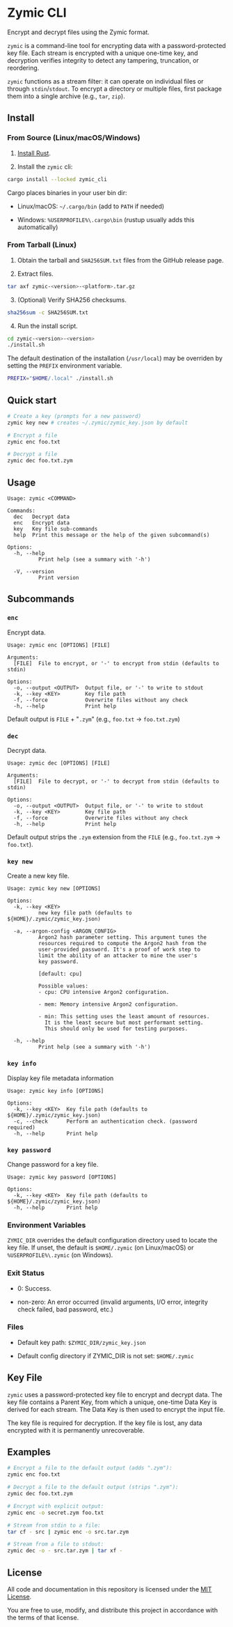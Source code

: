 # Zymic CLI

Encrypt and decrypt files using the Zymic format.

`zymic` is a command-line tool for encrypting data with a
password-protected key file. Each stream is encrypted with a unique
one-time key, and decryption verifies integrity to detect any
tampering, truncation, or reordering.

`zymic` functions as a stream filter: it can operate on individual
files or through `stdin`/`stdout`. To encrypt a directory or multiple
files, first package them into a single archive (e.g., `tar`, `zip`).

## Install

### From Source (Linux/macOS/Windows)

1. [Install Rust](https://www.rust-lang.org/learn/get-started).

2. Install the `zymic` cli:
```bash
cargo install --locked zymic_cli
```

Cargo places binaries in your user bin dir:

* Linux/macOS: `~/.cargo/bin` (add to `PATH` if needed)

* Windows: `%USERPROFILE%\.cargo\bin` (rustup usually adds this
  automatically)

### From Tarball (Linux)

1. Obtain the tarball and `SHA256SUM.txt` files from the GitHub
   release page.

2. Extract files.
```bash
tar axf zymic-<version>-<platform>.tar.gz
```

3. (Optional) Verify SHA256 checksums.
```bash
sha256sum -c SHA256SUM.txt
```

4. Run the install script.
```bash
cd zymic-<version>-<version>
./install.sh
```

The default destination of the installation (`/usr/local`) may be
overriden by setting the `PREFIX` environment variable.
```bash
PREFIX="$HOME/.local" ./install.sh
```

## Quick start

```bash
# Create a key (prompts for a new password)
zymic key new # creates ~/.zymic/zymic_key.json by default

# Encrypt a file
zymic enc foo.txt

# Decrypt a file
zymic dec foo.txt.zym
```
## Usage

```
Usage: zymic <COMMAND>

Commands:
  dec   Decrypt data
  enc   Encrypt data
  key   Key file sub-commands
  help  Print this message or the help of the given subcommand(s)

Options:
  -h, --help
          Print help (see a summary with '-h')

  -V, --version
          Print version
```

## Subcommands

### `enc`

Encrypt data.

```
Usage: zymic enc [OPTIONS] [FILE]

Arguments:
  [FILE]  File to encrypt, or '-' to encrypt from stdin (defaults to stdin)

Options:
  -o, --output <OUTPUT>  Output file, or '-' to write to stdout
  -k, --key <KEY>        Key file path
  -f, --force            Overwrite files without any check
  -h, --help             Print help
```

Default output is `FILE` + "`.zym`" (e.g., `foo.txt` → `foo.txt.zym`)

### `dec`

Decrypt data.

```
Usage: zymic dec [OPTIONS] [FILE]

Arguments:
  [FILE]  File to decrypt, or '-' to decrypt from stdin (defaults to stdin)

Options:
  -o, --output <OUTPUT>  Output file, or '-' to write to stdout
  -k, --key <KEY>        Key file path
  -f, --force            Overwrite files without any check
  -h, --help             Print help

```

Default output strips the `.zym` extension from the `FILE` (e.g.,
`foo.txt.zym` → `foo.txt`).

### `key new`

Create a new key file.

```
Usage: zymic key new [OPTIONS]

Options:
  -k, --key <KEY>
          new key file path (defaults to ${HOME}/.zymic/zymic_key.json)

  -a, --argon-config <ARGON_CONFIG>
          Argon2 hash parameter setting. This argument tunes the
          resources required to compute the Argon2 hash from the
          user-provided password. It's a proof of work step to
          limit the ability of an attacker to mine the user's
          key password.

          [default: cpu]

          Possible values:
          - cpu: CPU intensive Argon2 configuration.

          - mem: Memory intensive Argon2 configuration.

          - min: This setting uses the least amount of resources.
            It is the least secure but most performant setting.
            This should only be used for testing purposes.

  -h, --help
          Print help (see a summary with '-h')
```

### `key info`

Display key file metadata information

```
Usage: zymic key info [OPTIONS]

Options:
  -k, --key <KEY>  Key file path (defaults to ${HOME}/.zymic/zymic_key.json)
  -c, --check      Perform an authentication check. (password required)
  -h, --help       Print help
```

### `key password`

Change password for a key file.

```
Usage: zymic key password [OPTIONS]

Options:
  -k, --key <KEY>  Key file path (defaults to ${HOME}/.zymic/zymic_key.json)
  -h, --help       Print help
```

### Environment Variables

`ZYMIC_DIR` overrides the default configuration directory used to
locate the key file. If unset, the default is `$HOME/.zymic` (on
Linux/macOS) or `%USERPROFILE%\.zymic` (on Windows).

### Exit Status

* 0: Success.

* non-zero: An error occurred (invalid arguments, I/O error, integrity
  check failed, bad password, etc.)

### Files

* Default key path: `$ZYMIC_DIR/zymic_key.json`

* Default config directory if ZYMIC_DIR is not set: `$HOME/.zymic`

## Key File

`zymic` uses a password-protected key file to encrypt and decrypt
data. The key file contains a Parent Key, from which a unique,
one-time Data Key is derived for each stream.  The Data Key is then
used to encrypt the input file.

The key file is required for decryption.  If the key file is lost, any
data encrypted with it is permanently unrecoverable.

## Examples

```bash
# Encrypt a file to the default output (adds ".zym"):
zymic enc foo.txt

# Decrypt a file to the default output (strips ".zym"):
zymic dec foo.txt.zym

# Encrypt with explicit output:
zymic enc -o secret.zym foo.txt

# Stream from stdin to a file:
tar cf - src | zymic enc -o src.tar.zym

# Stream from a file to stdout:
zymic dec -o - src.tar.zym | tar xf -

```

## License

All code and documentation in this repository is licensed under the
[MIT License](https://opensource.org/license/MIT).

You are free to use, modify, and distribute this project in accordance
with the terms of that license.
